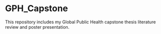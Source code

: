 # GPH_Capstone
This repository includes my Global Public Health capstone thesis literature review and poster presentation. 
